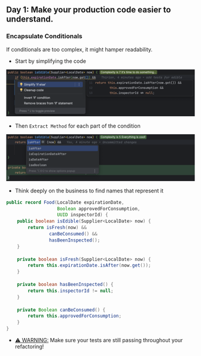 ## Day 1: Make your production code easier to understand.
### Encapsulate Conditionals
If conditionals are too complex, it might hamper readability.

- Start by simplifying the code

![Simplify if else](img/simplify-if-else.png)

- Then `Extract Method` for each part of the condition

![Extract Method](img/extract-method.png)

- Think deeply on the business to find names that represent it

```java
public record Food(LocalDate expirationDate,
                   Boolean approvedForConsumption,
                   UUID inspectorId) {
    public boolean isEdible(Supplier<LocalDate> now) {
        return isFresh(now) &&
                canBeConsumed() &&
                hasBeenInspected();
    }

    private boolean isFresh(Supplier<LocalDate> now) {
        return this.expirationDate.isAfter(now.get());
    }

    private boolean hasBeenInspected() {
        return this.inspectorId != null;
    }

    private Boolean canBeConsumed() {
        return this.approvedForConsumption;
    }
}
```

- <u>⚠️ WARNING:</u> Make sure your tests are still passing throughout your refactoring!
